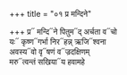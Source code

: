 +++
title = "०१ प्र मन्दिने"

+++
प्र᳓ मन्दि᳓ने पितुम᳓द् अर्चता व᳓चो  
यः᳓ कृष्ण᳓गर्भा निर᳓हन्न् ऋजि᳓श्वना  
अवस्य᳓वो वृ᳓षणं व᳓ज्रदक्षिणम्  
मरु᳓त्वन्तं सखिया᳓य हवामहे